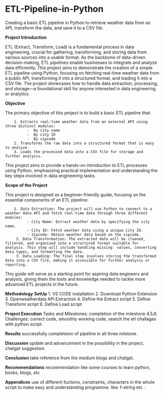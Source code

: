 # ETL-Pipeline-in-Python
Creating a basic ETL pipeline in Python to retrieve weather data from an API, transform the data, and save it to a CSV file.

**Project Introduction**

ETL (Extract, Transform, Load) is a fundamental process in data engineering, crucial for gathering, transforming, and storing data from various sources into a usable format. As the backbone of data-driven decision-making, ETL pipelines enable businesses to integrate and analyze data efficiently. This project aims to demonstrate the creation of a simple ETL pipeline using Python, focusing on fetching real-time weather data from a public API, transforming it into a structured format, and loading it into a CSV file. The project showcases how to handle data extraction, processing, and storage—a foundational skill for anyone interested in data engineering or analytics.

**Objective**

The primary objective of this project is to build a basic ETL pipeline that:

        1. Extracts real-time weather data from an external API using three distinct modules:
              -  By city name
              -  By city ID
              -  By zipcode
        2. Transforms the raw data into a structured format that is easy to analyze.
        3. Loads the processed data into a CSV file for storage and further analysis.
        
This project aims to provide a hands-on introduction to ETL processes using Python, emphasizing practical implementation and understanding the key steps involved in data engineering tasks.

**Scope of the Project**

This project is designed as a beginner-friendly guide, focusing on the essential components of an ETL pipeline:

        1. Data Extraction: The project will use Python to connect to a weather data API and fetch real-time data through three different modules:
              - City Name: Extract weather data by specifying the city name.
              - City ID: Fetch weather data using a unique city ID.
              - Zipcode: Obtain weather data based on the zipcode.
         2. Data Transformation: The extracted data will be cleaned, filtered, and organized into a structured format suitable for analysis. This step will include handling missing  values, converting data types, and formatting the data.
         3. Data Loading: The final step involves storing the transformed data into a CSV file, making it accessible for further analysis or reporting.


This guide will serve as a starting point for aspiring data engineers and analysts, giving them the tools and knowledge needed to tackle more advanced ETL projects in the future.

**Methodology**
        **SetUp**
        1. VS CODE installation 
        2. Download Python Extension
        3. Openweatherdata API Extraction 
        4. Define the Extract script 
        5. Define Transform script
        6. Define Load script

**Project Execution**
        Tasks and Milestones: completion of the milestone 4,5,6.
        Challenges: correct code, smoothly working code, search the etl challages with python script. 


**Results**
successfully completeion of pipeline in all three milstone.

**Discussion**
update and advancement in the possibility in the project, chatgpt suggestion.

**Conclusion**
take reference from the medium blogs and chatgpt.

**Recommendations**
recommendation like some courses to learn python,
books, blogs, etc

**Appendices**
use of different fuctions, constraints, characters in the whole script to make easy and understanding programme. 
like: f-string etc . 



